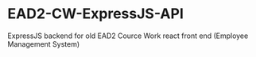 # EAD2-CW-ExpressJS-API
 ExpressJS backend for old EAD2 Cource Work react front end (Employee Management System)
